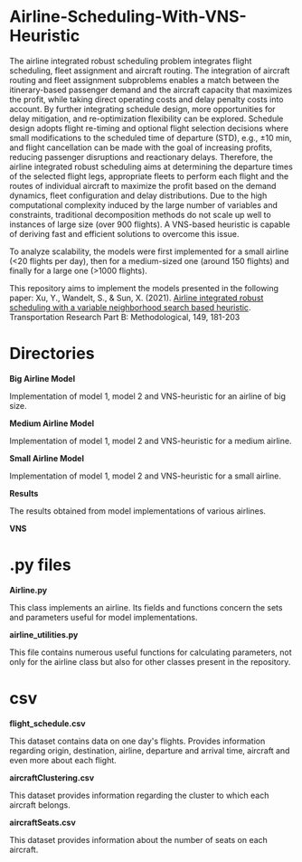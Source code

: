 # Airline-Scheduling-With-VNS-Heuristic
The airline integrated robust scheduling problem integrates flight scheduling, fleet assignment and aircraft routing.
The integration of aircraft routing and fleet assignment subproblems enables a match between the itinerary-based passenger demand and the aircraft capacity that maximizes the profit, while taking direct operating costs and delay penalty costs into account. By further integrating schedule design, more opportunities for delay mitigation, and re-optimization flexibility can be explored. Schedule design adopts flight re-timing and optional flight selection decisions where small modifications to the scheduled time of departure (STD), e.g., ±10 min, and flight cancellation can be made with the goal of increasing profits, reducing passenger disruptions and reactionary delays. Therefore, the airline integrated robust scheduling aims at determining the departure times of the selected flight legs, appropriate fleets to perform each flight and the routes of individual aircraft to maximize the profit based on the demand dynamics, fleet configuration and delay distributions. 
Due to the high computational complexity induced by the large number of variables and constraints, traditional decomposition methods do not scale up well to instances of large size (over 900 flights). A VNS-based heuristic is capable of deriving fast and efficient solutions to overcome this issue.

To analyze scalability, the models were first implemented for a small airline (<20 flights per day), then for a medium-sized one (around 150 flights) and finally for a large one (>1000 flights).

This repository aims to implement the models presented in the following paper:
Xu, Y., Wandelt, S., & Sun, X. (2021). [Airline integrated robust scheduling with a variable neighborhood search based heuristic](https://www.sciencedirect.com/user/identity/landing?code=GuXkMOVgQi6PaRovtDYzYvzioxxSFR2ayyUw9c29&state=retryCounter%3D0%26csrfToken%3D654f3f82-73d7-42ff-b68e-ae8babbc031a%26idpPolicy%3Durn%253Acom%253Aelsevier%253Aidp%253Apolicy%253Aproduct%253Ainst_assoc%26returnUrl%3D%252Fscience%252Farticle%252Fpii%252FS0191261521000850%253Fvia%25253Dihub%26prompt%3Dlogin%26cid%3Darp-9294e37e-4dba-4b2e-ab45-8391d6afa5b4). Transportation Research Part B: Methodological, 149, 181-203

# Directories

**Big Airline Model** 

Implementation of model 1, model 2 and VNS-heuristic for an airline of big size.

**Medium Airline Model**

Implementation of model 1, model 2 and VNS-heuristic for a medium airline.

**Small Airline Model**

Implementation of model 1, model 2 and VNS-heuristic for a small airline.

**Results** 

The results obtained from model implementations of various airlines.  

**VNS** 


# .py files

**Airline.py**

This class implements an airline. Its fields and functions concern the sets and parameters useful for model implementations. 

**airline_utilities.py**

This file contains numerous useful functions for calculating parameters, not only for the airline class but also for other classes present in the repository.

# csv
**flight_schedule.csv**

This dataset contains data on one day's flights. Provides information regarding origin, destination, airline, departure and arrival time, aircraft and even more about each flight.

**aircraftClustering.csv**

This dataset provides information regarding the cluster to which each aircraft belongs.

**aircraftSeats.csv**

This dataset provides information about the number of seats on each aircraft.

